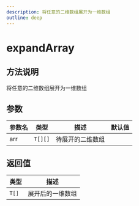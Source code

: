 ```yaml
---
description: 将任意的二维数组展开为一维数组
outline: deep
---
```


# expandArray

## 方法说明

将任意的二维数组展开为一维数组

## 参数

| 参数名 | 类型 | 描述 | 默认值 |
| --- | --- | --- | --- |
| arr | `T[][]` | 待展开的二维数组 |  |

## 返回值

| 类型 | 描述 |
| --- | --- |
| `T[]` | 展开后的一维数组 |
